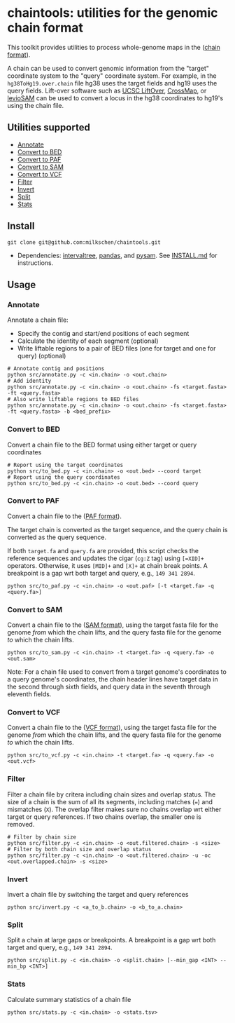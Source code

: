 # chaintools: utilities for the genomic chain format

This toolkit provides utilities to process whole-genome maps in the ([chain format](https://genome.ucsc.edu/goldenPath/help/chain.html)).

A chain can be used to convert genomic information from the "target" coordinate system to the "query" coordinate system.
For example, in the `hg38ToHg19.over.chain` file hg38 uses the target fields and hg19 uses the query fields.
Lift-over software such as [UCSC LiftOver](https://genome.ucsc.edu/cgi-bin/hgLiftOver), [CrossMap](https://github.com/liguowang/CrossMap), or [levioSAM](https://github.com/alshai/levioSAM) can be used to  convert a locus in the hg38 coordinates to hg19's using the chain file.


## Utilities supported
* [Annotate](#annotate)
* [Convert to BED](#to_bed)
* [Convert to PAF](#to_paf)
* [Convert to SAM](#to_sam)
* [Convert to VCF](#to_vcf)
* [Filter](#filter)
* [Invert](#invert)
* [Split](#split)
* [Stats](#stats)


## Install

```
git clone git@github.com:milkschen/chaintools.git
```

* Dependencies: [intervaltree](https://github.com/chaimleib/intervaltree), [pandas](https://pandas.pydata.org), and [pysam](https://pysam.readthedocs.io/en/latest/). See [INSTALL.md](INSTALL.md) for instructions.



## Usage

<a name="annotate"></a>
### Annotate 
Annotate a chain file:
* Specify the contig and start/end positions of each segment
* Calculate the identity of each segment (optional)
* Write liftable regions to a pair of BED files (one for target and one for query) (optional)

```
# Annotate contig and positions
python src/annotate.py -c <in.chain> -o <out.chain>
# Add identity
python src/annotate.py -c <in.chain> -o <out.chain> -fs <target.fasta> -ft <query.fasta>
# Also write liftable regions to BED files
python src/annotate.py -c <in.chain> -o <out.chain> -fs <target.fasta> -ft <query.fasta> -b <bed_prefix>
```


<a name="to_bed"></a>
### Convert to BED
Convert a chain file to the BED format using either target or query coordinates

```
# Report using the target coordinates
python src/to_bed.py -c <in.chain> -o <out.bed> --coord target
# Report using the query coordinates
python src/to_bed.py -c <in.chain> -o <out.bed> --coord query
```


<a name="to_paf"></a>
### Convert to PAF
Convert a chain file to the ([PAF format](https://github.com/lh3/miniasm/blob/master/PAF.md)). 

The target chain is converted as the target sequence, and the query chain is converted as the query sequence.

If both `target.fa` and `query.fa` are provided, this script checks the reference sequences and updates the cigar (`cg:Z` tag) using `[=XID]+` operators.
Otherwise, it uses `[MID]+` and `[X]+` at chain break points. A breakpoint is a gap wrt both target and query, e.g., `149 341 2894`.

```
python src/to_paf.py -c <in.chain> -o <out.paf> [-t <target.fa> -q <query.fa>]
```


<a name="to_sam"></a>
### Convert to SAM
Convert a chain file to the ([SAM format](https://samtools.github.io/hts-specs/SAMv1.pdf)), 
using the target fasta file for the genome *from* which
the chain lifts, and the query fasta file for the genome *to* which the chain lifts.

```
python src/to_sam.py -c <in.chain> -t <target.fa> -q <query.fa> -o <out.sam> 
```

Note: For a chain file used to convert from a target genome's coordinates to a query
genome's coordinates, the chain header lines have target data in the second through
sixth fields, and query data in the seventh through eleventh fields.


<a name="to_vcf"></a>
### Convert to VCF
Convert a chain file to the ([VCF format](https://samtools.github.io/hts-specs/VCFv4.2.pdf)),
using the target fasta file for the genome *from* which
the chain lifts, and the query fasta file for the genome *to* which the chain lifts.

```
python src/to_vcf.py -c <in.chain> -t <target.fa> -q <query.fa> -o <out.vcf>
```


<a name="filter"></a>
### Filter
Filter a chain file by critera including chain sizes and overlap status. 
The size of a chain is the sum of all its segments, including matches (`=`) and mismatches (`X`). 
The overlap filter makes sure no chains overlap wrt either target or query references. If two chains overlap, the smaller one is removed.

```
# Filter by chain size
python src/filter.py -c <in.chain> -o <out.filtered.chain> -s <size>
# Filter by both chain size and overlap status
python src/filter.py -c <in.chain> -o <out.filtered.chain> -u -oc <out.overlapped.chain> -s <size>
```


<a name="invert"></a>
### Invert
Invert a chain file by switching the target and query references

```
python src/invert.py -c <a_to_b.chain> -o <b_to_a.chain>
```


<a name="split"></a>
### Split 
Split a chain at large gaps or breakpoints. A breakpoint is a gap wrt both target and query, e.g., `149 341 2894`.

```
python src/split.py -c <in.chain> -o <split.chain> [--min_gap <INT> --min_bp <INT>]
```


<a name="stats"></a>
### Stats
Calculate summary statistics of a chain file

```
python src/stats.py -c <in.chain> -o <stats.tsv>
```
